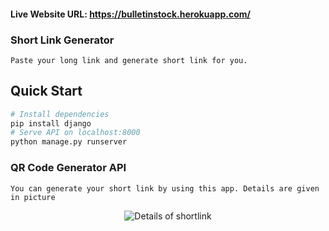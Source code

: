 ﻿#### Live Website URL:   https://bulletinstock.herokuapp.com/


### Short Link Generator

`Paste your long link and generate short link for you.`

## Quick Start

```bash
# Install dependencies
pip install django
# Serve API on localhost:8000
python manage.py runserver

```

### QR Code Generator API

`You can generate your short link by using this app. Details are given in picture`

<p align="center"><img src="https://repository-images.githubusercontent.com/406648433/1288c770-c026-4dd5-8af1-e44d1ea14c6c" alt="Details of shortlink" /></p>
